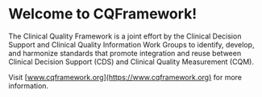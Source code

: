 # Welcome to CQFramework!

The Clinical Quality Framework is a joint effort by the Clinical Decision Support and Clinical Quality Information Work Groups to identify, develop, and harmonize standards that promote integration and reuse between Clinical Decision Support (CDS) and Clinical Quality Measurement (CQM).

Visit [www.cqframework.org](https://www.cqframework.org) for more information.
